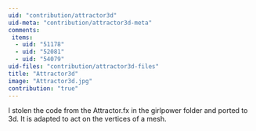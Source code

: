 ```yaml
---
uid: "contribution/attractor3d"
uid-meta: "contribution/attractor3d-meta"
comments: 
 items: 
  - uid: "51178"
  - uid: "52081"
  - uid: "54079"
uid-files: "contribution/attractor3d-files"
title: "Attractor3d"
image: "Attractor3d.jpg"
contribution: "true"
---
```


I stolen the code from the Attractor.fx in the girlpower folder and ported to 3d.
It is adapted to act on the vertices of a mesh.